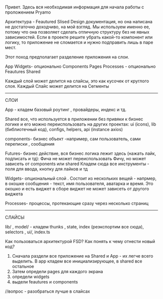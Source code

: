 Привет. Здесь вся необходимая информация для начала работы с проложением Pryamo

Архитектура - Feautured Slised Design 
документация, но она написана не достаточно доходчиво, на мой взгляд. 
Мы используем именно ее, потому что она позволяет сделать отличную структуру без не явных зависимостей. 
Если в проекте решите убрать какой-то компонент или логику, то приложение не сломается и нужно подправить лишь в паре мест. 


Этот поход предполагает разделение приложения на слои. 

App
Widgets- опционально
Components
Pages
Processes - опционально
Feautures
Shared

Каждый слой может делится на слайсы, это как кусочек от круглого слоя. 
Каждый Слайс может делится на Сегменты






****
СЛОИ 

App - кладем базовый роутинг , провайдеры, индекс и тд.

Shared
все, что используется в приложении без привяки к бизнес логике и его можно переиспользовать на других проектах:
   ui (icons),
   lib (библиотечный код),
   configs, 
   helpers,
   api (instance axios)




components- бизнес объект -например, сам пользователь, сами переписки , сообщения




Futures- бизнес действие, вся бизнес логика лежит здесь (нажать лайк, подписать и тд):
Фича не может переиспользовать Фичу, но может зависеть от components или shared
Кладем сюда все инструменты - поля для ввода, кнопку для лайков и тд



Widgets- опциональный слой . Состоит из нескольких вещей - напрмер, в окошке сообщения - текст, имя пользователя, аватарка и время. Это окошко и есть виджет в сборе
виджет не может зависеть от другого виджета 



Processes- процессы, протекающие сразу через несколько страниц




****
СЛАЙСЫ

lib/ ,
model/ - кладем thunks , state, index (реэкспортим все сюда), selectors ,
ui/, 
index.ts


Как пользоваться архитектурой FSD?
Как понять к чему отнести новый код?

1. Сначала раздели все приложение на  Shared и App - их легче всего выделить. 
   В app кладем все инициализирующее, в shared все остальное  
2. Затем определи pages для каждого экрана 
3. определи widgets 
4. выдели feautures и components



//вопрос - разобраться лучше в слайсах